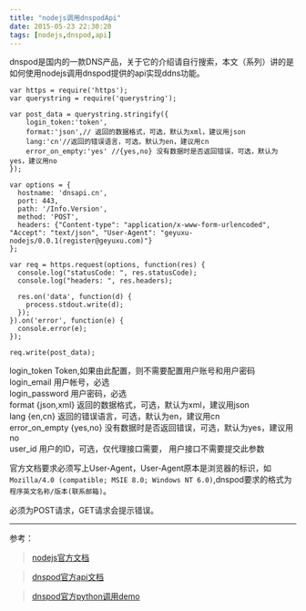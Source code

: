 ```yaml
---
title: "nodejs调用dnspodApi"
date: 2015-05-23 22:30:20
tags: [nodejs,dnspod,api] 
---
```

dnspod是国内的一款DNS产品，关于它的介绍请自行搜索，本文（系列）讲的是如何使用nodejs调用dnspod提供的api实现ddns功能。

<!--more-->		
	var https = require('https');
	var querystring = require('querystring');

	var post_data = querystring.stringify({
		login_token:'token',
		format:'json',// 返回的数据格式，可选，默认为xml，建议用json
		lang:'cn'//返回的错误语言，可选，默认为en，建议用cn
		error_on_empty:'yes' //{yes,no} 没有数据时是否返回错误，可选，默认为yes，建议用no
	});

	var options = {
	  hostname: 'dnsapi.cn',
	  port: 443,
	  path: '/Info.Version',
	  method: 'POST',
	  headers: {"Content-type": "application/x-www-form-urlencoded", "Accept": "text/json", "User-Agent": "geyuxu-nodejs/0.0.1(register@geyuxu.com)"}
	};
	
	var req = https.request(options, function(res) {
	  console.log("statusCode: ", res.statusCode);
	  console.log("headers: ", res.headers);
	
	  res.on('data', function(d) {
	    process.stdout.write(d);
	  });
	}).on('error', function(e) {
	  console.error(e);
	});
	
	req.write(post_data);

login_token Token,如果由此配置，则不需要配置用户账号和用户密码  
login_email 用户帐号，必选  
login_password 用户密码，必选  
format {json,xml} 返回的数据格式，可选，默认为xml，建议用json  
lang {en,cn} 返回的错误语言，可选，默认为en，建议用cn  
error_on_empty {yes,no} 没有数据时是否返回错误，可选，默认为yes，建议用no  
user_id 用户的ID，可选，仅代理接口需要， 用户接口不需要提交此参数


官方文档要求必须写上User-Agent，User-Agent原本是浏览器的标识，如`Mozilla/4.0 (compatible; MSIE 8.0; Windows NT 6.0)`,dnspod要求的格式为`程序英文名称/版本(联系邮箱)`。

必须为POST请求，GET请求会提示错误。

-----------------------------
参考：
>[nodejs官方文档](https://support.dnspod.cn/Support/api)

>[dnspod官方api文档](https://support.dnspod.cn/Support/api)

>[dnspod官方python调用demo](https://github.com/DNSPod/dnspod-python)